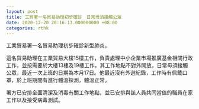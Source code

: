 ```yaml
---
layout: post
title: 工貿署一名貿易助理初步確診　日常毋須接觸公眾
date: 2020-12-20 20:16:13.000000000 +08:00
categories: rthk
---
```


工業貿易署一名貿易助理初步確診新型肺炎。

這名貿易助理在工業貿易大樓15樓工作，負責處理中小企業市場推廣基金相關行政工作，並按需要於大樓13樓及19樓工作，其工作地點不對外開放，日常毋須接觸公眾，最近一次上班的日期為本月17日。他最近沒有外遊紀錄，工作時有佩戴口罩，於上班期間有進行體溫探測，體溫正常。

署方已安排全面清潔及消毒有關工作地點，並已安排與該人員共同當值的職員在家工作以及接受病毒測試。
